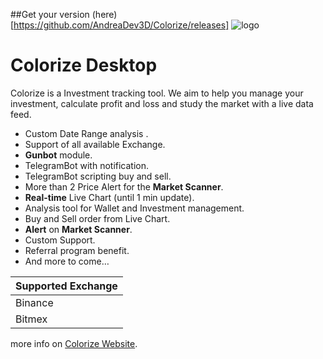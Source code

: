 ##Get your version (here)[https://github.com/AndreaDev3D/Colorize/releases]
![logo](https://colorize.club/wp-content/uploads/2018/09/cropped-Logo_Telegram-1.png)
# Colorize Desktop
Colorize is a Investment tracking tool.  We aim to help you manage your investment, calculate profit and loss 
and study the market with a live data feed. 

- Custom Date Range analysis .
- Support of all available Exchange.
- **Gunbot** module.
- TelegramBot with notification.
- TelegramBot scripting buy and sell.
- More than 2 Price Alert for the **Market Scanner**.
- **Real-time** Live Chart (until 1 min update).
- Analysis tool for Wallet and Investment management.
- Buy and Sell order from Live Chart.
- **Alert** on **Market Scanner**.
- Custom Support.
- Referral program benefit.
- And more to come…

Supported Exchange |
------------ |
Binance |
Bitmex |

more info on [Colorize Website](https://colorize.club/).